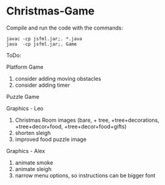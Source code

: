 # Christmas-Game

Compile and run the code with the commands:

	javac -cp jsfml.jar;. *.java
	java  -cp jsfml.jar;. Game

ToDo:

Platform Game
1. consider adding moving obstacles
2. consider adding timer

Puzzle Game

Graphics - Leo
1. Christmas Room images (bare, + tree, +tree+decorations, +tree+decor+food, +tree+decor+food+gifts)
2. shorten sleigh
3. improved food puzzle image

Graphics - Alex
1. animate smoke
2. animate sleigh
3. narrow menu options, so instructions can be bigger font